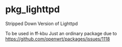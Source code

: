 # pkg_lighttpd
Stripped Down Version of Lighttpd

To be used in ff-kbu
Just an ordinary package due to https://github.com/openwrt/packages/issues/1118

